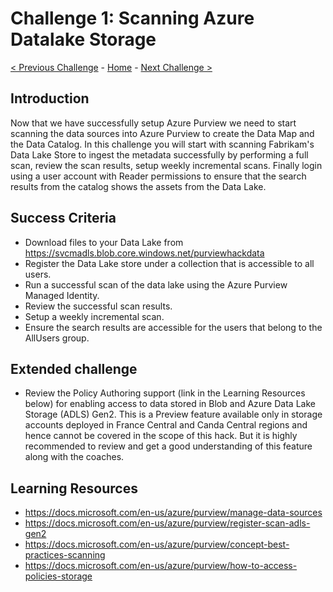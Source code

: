 # Challenge 1: Scanning Azure Datalake Storage

[< Previous Challenge](./Challenge0.md) - [Home](../readme.md) - [Next Challenge >](./Challenge2.md)


## Introduction

Now that we have successfully setup Azure Purview we need to start scanning the data sources into Azure Purview to create the Data Map and the Data Catalog. In this challenge you will start with scanning Fabrikam's Data Lake Store to ingest the metadata successfully by performing a full scan, review the scan results, setup weekly incremental scans. Finally login using a user account with Reader permissions to ensure that the search results from the catalog shows the assets from the Data Lake.

## Success Criteria
- Download files to your Data Lake from https://svcmadls.blob.core.windows.net/purviewhackdata
- Register the Data Lake store under a collection that is accessible to all users.
- Run a successful scan of the data lake using the Azure Purview Managed Identity.
- Review the successful scan results.
- Setup a weekly incremental scan.
- Ensure the search results are accessible for the users that belong to the AllUsers group.

## Extended challenge
- Review the Policy Authoring support (link in the Learning Resources below) for enabling access to data stored in Blob and Azure Data Lake Storage (ADLS) Gen2. This is a Preview feature available only in storage accounts deployed in France Central and Canda Central regions and hence cannot be covered in the scope of this hack. But it is highly recommended to review and get a good understanding of this feature along with the coaches.

## Learning Resources
- https://docs.microsoft.com/en-us/azure/purview/manage-data-sources
- https://docs.microsoft.com/en-us/azure/purview/register-scan-adls-gen2
- https://docs.microsoft.com/en-us/azure/purview/concept-best-practices-scanning
- https://docs.microsoft.com/en-us/azure/purview/how-to-access-policies-storage
